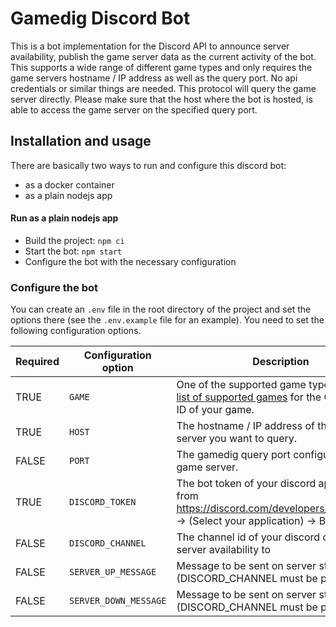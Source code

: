 # Gamedig Discord Bot
This is a bot implementation for the Discord API to announce server availability, publish the game server data as the current activity of the bot.
This supports a wide range of different game types and only requires the game servers hostname / IP address as well as the query port. No api credentials or similar things are needed.
This protocol will query the game server directly. Please make sure that the host where the bot is hosted, is able to access the game server on the specified query port.


## Installation and usage

There are basically two ways to run and configure this discord bot:

* as a docker container
* as a plain nodejs app

#### Run as a plain nodejs app

* Build the project: `npm ci`
* Start the bot: `npm start`
* Configure the bot with the necessary configuration

### Configure the bot

You can create an `.env` file in the root directory of the project and set the options there (see the `.env.example` file for an example). 
You need to set the following configuration options.

| Required | Configuration option       | Description | Value  |
| -------- | -------------------------- | ----------- | ------ |
| TRUE     | `GAME`                     | One of the supported game types. See the [list of supported games](https://www.npmjs.com/package/gamedig#user-content-games-list) for the Game Type ID of your game. | `string` |
| TRUE     | `HOST`                     | The hostname / IP address of the game server you want to query. | `string` |
| FALSE    | `PORT`                     | The gamedig query port configured for the game server. | `number` |
| TRUE     | `DISCORD_TOKEN`            | The bot token of your discord app, obtained from https://discord.com/developers/applications -> (Select your application) -> Bot -> Token | `string` |
| FALSE    | `DISCORD_CHANNEL`          | The channel id of your discord chat to send server availability to | `string` |
| FALSE    | `SERVER_UP_MESSAGE`        | Message to be sent on server startup (DISCORD_CHANNEL must be provided) | `string` |
| FALSE    | `SERVER_DOWN_MESSAGE`      | Message to be sent on server startup (DISCORD_CHANNEL must be provided) | `string` |
